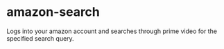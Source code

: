 # amazon-search
 Logs into your amazon account and searches through prime video for the specified search query.

